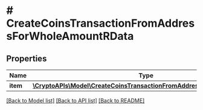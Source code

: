 # # CreateCoinsTransactionFromAddressForWholeAmountRData

## Properties

Name | Type | Description | Notes
------------ | ------------- | ------------- | -------------
**item** | [**\CryptoAPIs\Model\CreateCoinsTransactionFromAddressForWholeAmountRI**](CreateCoinsTransactionFromAddressForWholeAmountRI.md) |  |

[[Back to Model list]](../../README.md#models) [[Back to API list]](../../README.md#endpoints) [[Back to README]](../../README.md)
